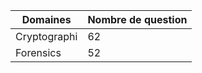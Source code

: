 |Domaines | Nombre de question |
|---------|--------------------|
|Cryptographi | 62             |
|Forensics    | 52             |
